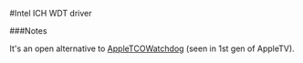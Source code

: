 #Intel ICH WDT driver

###Notes

It's an open alternative to [AppleTCOWatchdog](http://wiki.awkwardtv.org/wiki/Watchdog#What_is_Watchdog) (seen in 1st gen of AppleTV).

